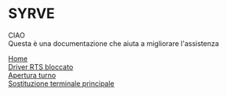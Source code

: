 # SYRVE

CIAO </br>
Questa è una documentazione che aiuta a migliorare l'assistenza </br>

<div class="vertical-menu">
  <a href="#" class="active">Home</a> </br>
  <a href="#">Driver RTS bloccato</a> </br>
  <a href="#">Apertura turno</a> </br>
  <a href="#">Sostituzione terminale principale</a> </br>
  </div>
 <!-- Add icon library -->
<link rel="stylesheet" href="https://cdnjs.cloudflare.com/ajax/libs/font-awesome/4.7.0/css/font-awesome.min.css">

<div class="icon-bar">
  <a class="active" href="#"><i class="fa fa-home"></i></a>
  <a href="#"><i class="fa fa-search"></i></a>
  <a href="#"><i class="fa fa-envelope"></i></a>
  <a href="#"><i class="fa fa-globe"></i></a>
  <a href="#"><i class="fa fa-trash"></i></a>
</div>

  
